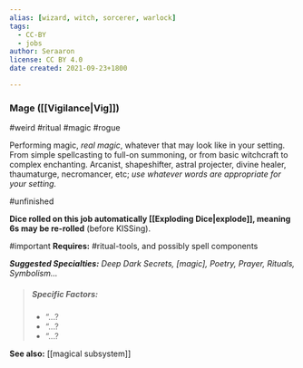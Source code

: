 ```yaml
---
alias: [wizard, witch, sorcerer, warlock]
tags:
  - CC-BY
  - jobs
author: Seraaron
license: CC BY 4.0
date created: 2021-09-23+1800

---
```


### Mage ([[Vigilance|Vig]])

#weird #ritual #magic #rogue

Performing magic, _real magic_, whatever that may look like in your setting. From simple spellcasting to full-on summoning, or from basic witchcraft to complex enchanting. Arcanist, shapeshifter, astral projecter, divine healer, thaumaturge, necromancer, etc; *use whatever words are appropriate for your setting.*

#unfinished 

**Dice rolled on this job automatically [[Exploding Dice|explode]], meaning 6s may be re-rolled** (before KISSing).

#important **Requires:** #ritual-tools, and possibly spell components

_**Suggested Specialties:** Deep Dark Secrets, [magic], Poetry, Prayer, Rituals, Symbolism..._

> ##### Specific Factors:
>
> -   “...?
> -   “...?
> -   “...?

**See also:** [[magical subsystem]]
